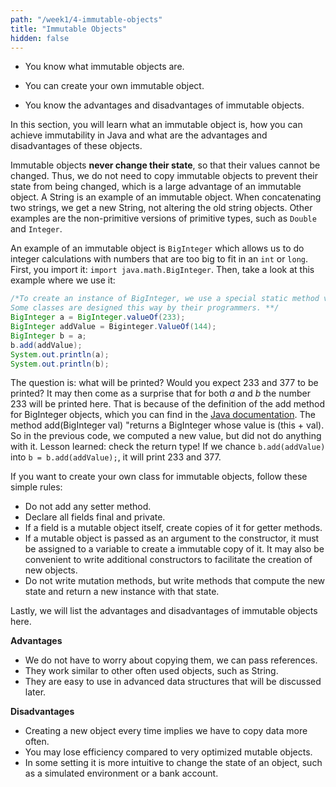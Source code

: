 ```yaml
---
path: "/week1/4-immutable-objects"
title: "Immutable Objects"
hidden: false
---
```


<text-box variant='learningObjectives' name='Learning Objectives'>

- You know what immutable objects are.

- You can create your own immutable object.

- You know the advantages and disadvantages of immutable objects.

</text-box>

In this section, you will learn what an immutable object is, how you can achieve immutability in Java and what are the advantages and disadvantages of these objects.

Immutable objects **never change their state**, so that their values cannot be changed. Thus, we do not need to copy immutable objects to prevent their state from being changed, which is a large advantage of an immutable object. A String is an example of an immutable object. When concatenating two strings, we get a new String, not altering the old string objects. Other examples are the non-primitive versions of primitive types, such as `Double` and `Integer`.

An example of an immutable object is `BigInteger` which allows us to do integer calculations with numbers that are too big to fit in an `int` or `long`.
First, you import it: `import java.math.BigInteger`. Then, take a look at this example where we use it:
```java
/*To create an instance of BigInteger, we use a special static method valueOf, not a constructor.
Some classes are designed this way by their programmers. **/
BigInteger a = BigInteger.valueOf(233);
BigInteger addValue = Biginteger.ValueOf(144);
BigInteger b = a;
b.add(addValue);
System.out.println(a);
System.out.println(b);
```
The question is: what will be printed? Would you expect 233 and 377 to be printed? It may then come as a surprise that for both _a_ and _b_ the number 233 will be printed here. That is because of the definition of the add method for BigInteger objects, which you can find in the [Java documentation](https://docs.oracle.com/javase/8/docs/api/java/math/BigInteger.html).
The method add(BigInteger val) "returns a BigInteger whose value is (this + val).
So in the previous code, we computed a new value, but did not do anything with it. Lesson learned: check the return type! If we chance `b.add(addValue)` into `b = b.add(addValue);`, it will print 233 and 377.

If you want to create your own class for immutable objects, follow these simple rules:
- Do not add any setter method.
- Declare all fields final and private.
- If a field is a mutable object itself, create copies of it for getter methods.
- If a mutable object is passed as an argument to the constructor, it must be assigned to a variable to create a immutable copy of it. It may also be convenient to write additional constructors to facilitate the creation of new objects.
- Do not write mutation methods, but write methods that compute the new state and return a new instance with that state.

Lastly, we will list the advantages and disadvantages of immutable objects here.

**Advantages**
- We do not have to worry about copying them, we can pass references.
- They work similar to other often used objects, such as String.
- They are easy to use in advanced data structures that will be discussed later.

**Disadvantages**
- Creating a new object every time implies we have to copy data more often.
- You may lose efficiency compared to very optimized mutable objects.
- In some setting it is more intuitive to change the state of an object, such as a simulated environment or a bank account.
